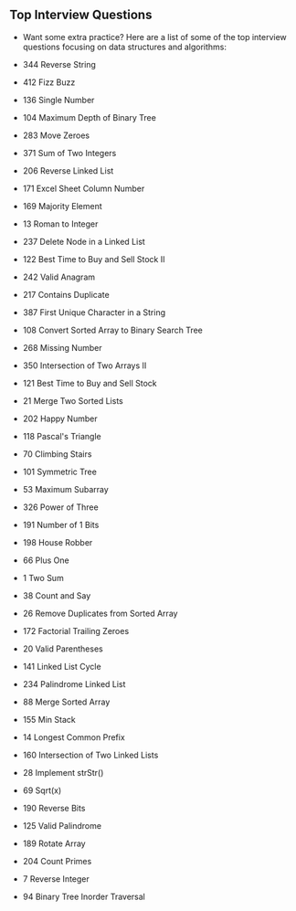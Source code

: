 ## Top Interview Questions
- Want some extra practice? Here are a list of some of the top interview questions focusing on data structures and algorithms:

- 344 Reverse String   

- 412 Fizz Buzz    

- 136 Single Number    

- 104 Maximum Depth of Binary Tree    

- 283 Move Zeroes    

- 371 Sum of Two Integers    

- 206 Reverse Linked List    

- 171 Excel Sheet Column Number    

- 169 Majority Element    

- 13 Roman to Integer    

- 237 Delete Node in a Linked List    

- 122 Best Time to Buy and Sell Stock II    

- 242 Valid Anagram    

- 217 Contains Duplicate    

- 387 First Unique Character in a String    

- 108 Convert Sorted Array to Binary Search Tree    

- 268 Missing Number    

- 350 Intersection of Two Arrays II    

- 121 Best Time to Buy and Sell Stock    

- 21 Merge Two Sorted Lists    

- 202 Happy Number    

- 118 Pascal's Triangle    

- 70 Climbing Stairs    

- 101 Symmetric Tree    

- 53 Maximum Subarray    

- 326 Power of Three    

- 191 Number of 1 Bits    

- 198 House Robber    

- 66 Plus One    

- 1 Two Sum    

- 38 Count and Say    

- 26 Remove Duplicates from Sorted Array    

- 172 Factorial Trailing Zeroes    

- 20 Valid Parentheses    

- 141 Linked List Cycle    

- 234 Palindrome Linked List    

- 88 Merge Sorted Array    

- 155 Min Stack    

- 14 Longest Common Prefix    

- 160 Intersection of Two Linked Lists    

- 28 Implement strStr()    

- 69 Sqrt(x)    

- 190 Reverse Bits    

- 125 Valid Palindrome    

- 189 Rotate Array    

- 204 Count Primes    

- 7 Reverse Integer    

- 94 Binary Tree Inorder Traversal    

